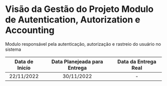 
# Visão da Gestão do Projeto Modulo de Autentication, Autorization e Accounting

Modulo responsável pela autenticação, autorização e rastreio do usuário no sistema

|Data de Inicío|Data Planejeada para Entrega|Data da Entrega Real|
|:-------------:|:--------------------------:|:------------:|
|22/11/2022|30/11/2022|-|


